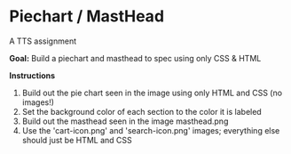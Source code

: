 # Piechart / MastHead

A TTS assignment 

**Goal:** Build a piechart and masthead to spec using only CSS & HTML

**Instructions**
1. Build out the pie chart seen in the image using only HTML and CSS (no images!)
2. Set the background color of each section to the color it is labeled
3. Build out the masthead seen in the image masthead.png
4. Use the 'cart-icon.png' and 'search-icon.png' images; everything else should just be HTML and
CSS